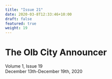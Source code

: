 ```yaml
---
title: "Issue 21"
date: 2020-03-8T12:33:46+10:00
draft: false
featured: true
weight: 19
---
```


# The Olb City Announcer
Volume 1, Issue 19    
December 13th-December 19th, 2020

